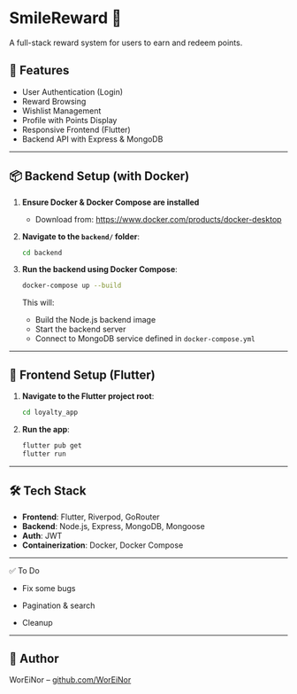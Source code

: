 # SmileReward 🎁

A full-stack reward system for users to earn and redeem points.

## 🚀 Features

- User Authentication (Login)
- Reward Browsing
- Wishlist Management
- Profile with Points Display
- Responsive Frontend (Flutter)
- Backend API with Express & MongoDB

---

## 📦 Backend Setup (with Docker)

1. **Ensure Docker & Docker Compose are installed**

   - Download from: https://www.docker.com/products/docker-desktop

2. **Navigate to the `backend/` folder**:
   ```bash
   cd backend
   ```

3. **Run the backend using Docker Compose**:
   ```bash
   docker-compose up --build
   ```

   This will:
   - Build the Node.js backend image
   - Start the backend server
   - Connect to MongoDB service defined in `docker-compose.yml`

---

## 📱 Frontend Setup (Flutter)

1. **Navigate to the Flutter project root**:
   ```bash
   cd loyalty_app
   ```

2. **Run the app**:
   ```bash
   flutter pub get
   flutter run
   ```

---

## 🛠 Tech Stack

- **Frontend**: Flutter, Riverpod, GoRouter
- **Backend**: Node.js, Express, MongoDB, Mongoose
- **Auth**: JWT
- **Containerization**: Docker, Docker Compose

---

✅ To Do

- Fix some bugs

- Pagination & search

- Cleanup

---

## 👤 Author

WorEiNor – [github.com/WorEiNor](https://github.com/WorEiNor)

